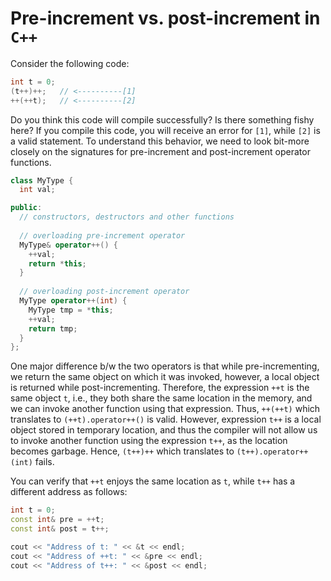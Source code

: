 # Pre-increment vs. post-increment in `C++`

Consider the following code:

```cpp
int t = 0;
(t++)++;   // <----------[1]
++(++t);   // <----------[2]
```

Do you think this code will compile successfully? Is there something fishy here? If you compile this code, you will receive an error for `[1]`, while `[2]` is a valid statement.
To understand this behavior, we need to look bit-more closely on the signatures for pre-increment and post-increment operator functions.

```cpp
class MyType {
  int val;

public:
  // constructors, destructors and other functions
  
  // overloading pre-increment operator
  MyType& operator++() {
    ++val;
    return *this;
  }
  
  // overloading post-increment operator
  MyType operator++(int) {
    MyType tmp = *this;
    ++val;
    return tmp;
  }
};
```

One major difference b/w the two operators is that while pre-incrementing, we return the same object on which it was invoked, however, a local object is returned while post-incrementing.
Therefore, the expression `++t` is the same object `t`, i.e., they both share the same location in the memory, and we can invoke another function using that expression.
Thus, `++(++t)` which translates to `(++t).operator++()` is valid. However, expression `t++` is a local object stored in temporary location, and thus the compiler will not allow us to invoke
another function using the expression `t++`, as the location becomes garbage. Hence, `(t++)++` which translates to `(t++).operator++(int)` fails.

You can verify that `++t` enjoys the same location as `t`, while `t++` has a different address as follows:
```cpp
int t = 0;
const int& pre = ++t;
const int& post = t++;

cout << "Address of t: " << &t << endl;
cout << "Address of ++t: " << &pre << endl;
cout << "Address of t++: " << &post << endl;
```
